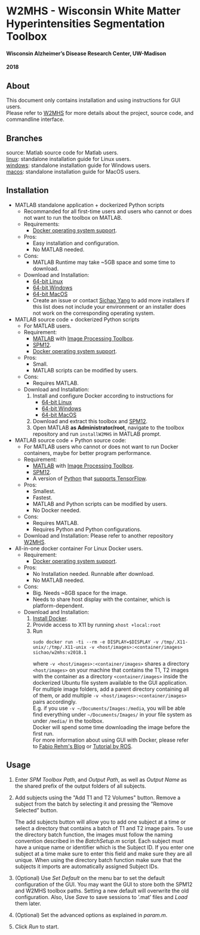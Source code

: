 
# W2MHS - Wisconsin White Matter Hyperintensities Segmentation Toolbox
#### Wisconsin Alzheimer’s Disease Research Center, UW-Madison
#### 2018

## About
This document only contains installation and using instructions for GUI users.  
Please refer to [W2MHS](https://github.com/SichaoYang/W2MHS) for more details about the project, source code, and commandline interface.

## Branches
source: Matlab source code for Matlab users.  
[linux](https://github.com/SichaoYang/W2MHS-release/tree/linux): standalone installation guide for Linux users.  
[windows](https://github.com/SichaoYang/W2MHS-release/tree/windows): standalone installation guide for Windows users.  
[macos](https://github.com/SichaoYang/W2MHS-release/tree/macos): standalone installation guide for MacOS users.  

## Installation
- MATLAB standalone application + dockerized Python scripts
    - Recommanded for all first-time users and users who cannot or does not want to run the toolbox on MATLAB. 
    - Requirements:
        - [Docker operating system support](https://docs.docker.com/install/#supported-platforms).
    - Pros:
        - Easy installation and configuration.
        - No MATLAB needed.
    - Cons:
        - MATLAB Runtime may take ~5GB space and some time to download.
    - Download and Installation:
        - [64-bit Linux](https://github.com/SichaoYang/W2MHS-release/tree/linux)
        - [64-bit Windows](https://github.com/SichaoYang/W2MHS-release/tree/windows)
        - [64-bit MacOS](https://github.com/SichaoYang/W2MHS-release/tree/macos)
        - Create an issue or contact [Sichao Yang](mailto:sichao@cs.wisc.edu) to add more installers if this list does not include your environment or an installer does not work on the corresponding operating system.
- MATLAB source code + dockerized Python scripts
    - For MATLAB users.
    - Requirement: 
        - [MATLAB](https://www.mathworks.com/products/matlab.html) with [Image Processing Toolbox](https://www.mathworks.com/products/image.html).
        - [SPM12](https://www.fil.ion.ucl.ac.uk/spm/software/spm12/).
        - [Docker operating system support](https://docs.docker.com/install/#supported-platforms).
    - Pros:
        - Small.
        - MATLAB scripts can be modified by users.
    - Cons: 
        - Requires MATLAB.
    - Download and Installation:
        1. Install and configure Docker according to instructions for  
            - [64-bit Linux](https://github.com/SichaoYang/W2MHS-release/tree/linux)  
            - [64-bit Windows](https://github.com/SichaoYang/W2MHS-release/tree/windows)  
            - [64-bit MacOS](https://github.com/SichaoYang/W2MHS-release/tree/macos)  
        2. Download and extract this toolbox and [SPM12](https://www.fil.ion.ucl.ac.uk/spm/software/spm12/).
        3. Open MATLAB **as Administrator/root**, navigate to the toolbox repository and run ```installW2MHS``` in MATLAB prompt.
- MATLAB source code + Python source code:
    - For MATLAB users who cannot or does not want to run Docker containers, maybe for better program performance.
    - Requirement: 
        - [MATLAB](https://www.mathworks.com/products/matlab.html) with [Image Processing Toolbox](https://www.mathworks.com/products/image.html).
        - [SPM12](https://www.fil.ion.ucl.ac.uk/spm/software/spm12/).
        - A version of [Python](https://www.python.org/) that [supports TensorFlow](https://www.tensorflow.org/install/pip).
    - Pros:
        - Smallest.
        - Fastest.
        - MATLAB and Python scripts can be modified by users.
        - No Docker needed.
    - Cons: 
        - Requires MATLAB.
        - Requires Python and Python configurations.
    - Download and Installation:
        Please refer to another repository [W2MHS](https://github.com/SichaoYang/W2MHS).
- All-in-one docker container
    For Linux Docker users.
    - Requirement:
        - [Docker operating system support](https://docs.docker.com/install/#supported-platforms).
    - Pros:
        - No Installation needed. Runnable after download.
        - No MATLAB needed.
    - Cons: 
        - Big. Needs ~8GB space for the image.
        - Needs to share host display with the container, which is platform-dependent.
    - Download and Installation:
        1. [Install Docker](https://docs.docker.com/install/).
        2. Provide access to X11 by running
            ```xhost +local:root```
        3. Run
            ```
            sudo docker run -ti --rm -e DISPLAY=$DISPLAY -v /tmp/.X11-unix/:/tmp/.X11-unix -v <host/images>:<container/images> sichao/w2mhs:v2018.1
            ```
            where ```-v <host/images>:<container/images>``` shares a directory ```<host/images>``` on your machine that contains the T1, T2 images with the container as a directory ```<container/images>``` inside the dockerized Ubuntu file system available to the GUI application. For multiple image folders, add a parent directory containing all of them, or add multiple ```-v <host/images>:<container/images>``` pairs accordingly.  
            E.g. if you use ```-v ~/Documents/Images:/media```, you will be able find everything under ```~/Documents/Images/``` in your file system as under ```/media/``` in the toolbox.  
            Docker will spend some time downloading the image before the first run.  
            For more information about using GUI with Docker, please refer to
            [Fabio Rehm's Blog](http://fabiorehm.com/blog/2014/09/11/running-gui-apps-with-docker/) or 
            [Tutorial by ROS](http://wiki.ros.org/docker/Tutorials/GUI).

## Usage
1. Enter *SPM Toolbox Path*, and *Output Path*, as well as *Output Name*
as the shared prefix of the output folders of all subjects.

2. Add subjects using the "Add T1 and T2 Volumes" button. Remove a subject from the batch by selecting
it and pressing the ”Remove Selected” button.
    
    The add subjects button will allow you to add one subject at a time or select a directory that contains
a batch of T1 and T2 image pairs. To use the directory batch function, the images must follow the naming
convention described in the *BatchSetup.m* script. Each subject must have a unique name or identifier
which is the Subject ID. If you enter one subject at a time make sure to enter this field and make sure
they are all unique. When using the directory batch function make sure that the subjects it imports are
automatically assigned Subject IDs.

3. (Optional) Use *Set Default* on the menu bar to set the default configuration of the GUI. You may
want the GUI to store both the SPM12 and W2MHS toolbox paths. Setting a new default will overwrite
the old configuration. Also, Use *Save* to save sessions to ’.mat’ files and *Load* them later.

4. (Optional) Set the advanced options as explained in *param.m*.

5. Click *Run* to start.
